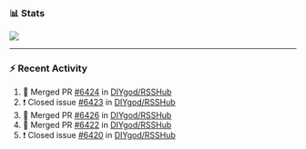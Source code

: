 ### :bar_chart: Stats

<a href="#">
  <img align="center" src="https://github-readme-stats.vercel.app/api?username=henryqw&count_private=true&show_icons=true" />
</a>
<!-- <a href="#">
  <img align="center" src="https://github-readme-stats-git-master.henryqw.vercel.app/api/top-langs/?username=HenryQW&layout=compact" />
</a> -->

---

### :zap: Recent Activity

<!--START_SECTION:activity-->

1. 🎉 Merged PR [#6424](https://github.com/DIYgod/RSSHub/pull/6424) in [DIYgod/RSSHub](https://github.com/DIYgod/RSSHub)
2. ❗️ Closed issue [#6423](https://github.com/DIYgod/RSSHub/issues/6423) in [DIYgod/RSSHub](https://github.com/DIYgod/RSSHub)
3. 🎉 Merged PR [#6426](https://github.com/DIYgod/RSSHub/pull/6426) in [DIYgod/RSSHub](https://github.com/DIYgod/RSSHub)
4. 🎉 Merged PR [#6422](https://github.com/DIYgod/RSSHub/pull/6422) in [DIYgod/RSSHub](https://github.com/DIYgod/RSSHub)
5. ❗️ Closed issue [#6420](https://github.com/DIYgod/RSSHub/issues/6420) in [DIYgod/RSSHub](https://github.com/DIYgod/RSSHub)
<!--END_SECTION:activity-->
